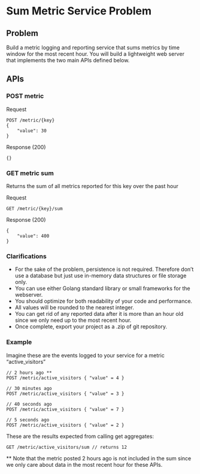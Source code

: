 # Sum Metric Service Problem 

## Problem

Build a metric logging and reporting service that sums metrics by time window for the most recent hour. You will build a lightweight web server that implements the two main APIs defined below.

## APIs
### POST metric 
Request
```
POST /metric/{key} 
{
    "value": 30
}
```

Response (200)
```
{}
```

### GET metric sum
Returns the sum of all metrics reported for this key over the past hour

Request
```
GET /metric/{key}/sum
```

Response (200)
```
{
    "value": 400
}
```


### Clarifications
- For the sake of the problem, persistence is not required. Therefore don’t use a database but just use in-memory data structures or file storage only.
- You can use either Golang standard library or small frameworks for the webserver.
- You should optimize for both readability of your code and performance.
- All values will be rounded to the nearest integer.
- You can get rid of any reported data after it is more than an hour old since we only need up to the most recent hour.
- Once complete, export your project as a .zip of git repository.

### Example
Imagine these are the events logged to your service for a metric “active_visitors”

```
// 2 hours ago **
POST /metric/active_visitors { "value" = 4 } 

// 30 minutes ago
POST /metric/active_visitors { "value" = 3 } 

// 40 seconds ago
POST /metric/active_visitors { "value" = 7 }

// 5 seconds ago
POST /metric/active_visitors { "value" = 2 }
```

These are the results expected from calling get aggregates:
```
GET /metric/active_visitors/sum // returns 12
```

** Note that the metric posted 2 hours ago is not included in the sum since we only care about data in the most recent hour for these APIs.
